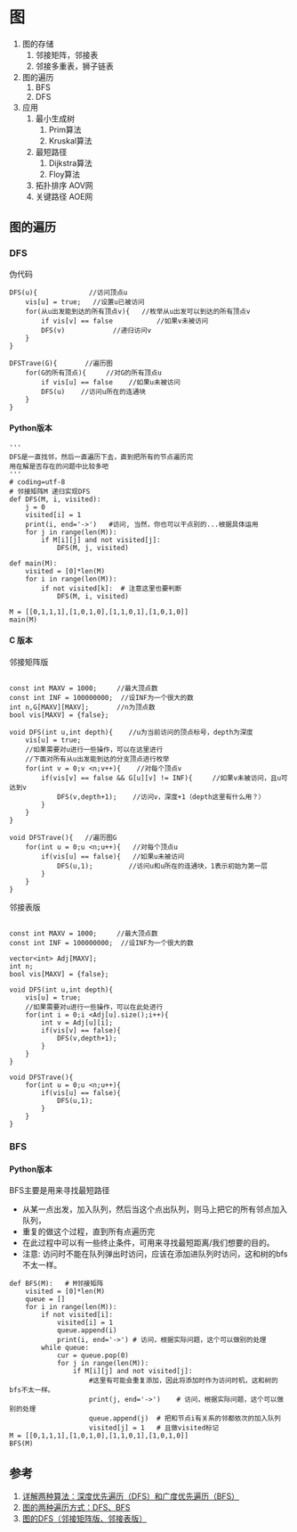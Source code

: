 # 图

1. 图的存储
    1. 邻接矩阵，邻接表
    2. 邻接多重表，狮子链表
2. 图的遍历
    1. BFS
    2. DFS
3. 应用
    1. 最小生成树
        1. Prim算法
        2. Kruskal算法
    2. 最短路径
        1. Dijkstra算法
        2. Floy算法
    3. 拓扑排序 AOV网
    4. 关键路径 AOE网

## 图的遍历

### DFS

伪代码

```
DFS(u){             //访问顶点u
	vis[u] = true;   //设置u已被访问 
	for(从u出发能到达的所有顶点v){   //枚举从u出发可以到达的所有顶点v 
		if vis[v] == false           //如果v未被访问 
		DFS(v)            //递归访问v 
	}
} 

DFSTrave(G){       //遍历图 
	for(G的所有顶点){     //对G的所有顶点u 
		if vis[u] == false    //如果u未被访问 
		DFS(u)    //访问u所在的连通块 
	}
}
```

#### Python版本

```
'''
DFS是一直找邻，然后一直遍历下去，直到把所有的节点遍历完
用在解是否存在的问题中比较多吧
'''
# coding=utf-8
# 邻接矩阵M 递归实现DFS
def DFS(M, i, visited):
    j = 0
    visited[i] = 1
    print(i, end='->')   #访问, 当然，你也可以干点别的...根据具体运用
    for j in range(len(M)):
        if M[i][j] and not visited[j]:
            DFS(M, j, visited)

def main(M):
    visited = [0]*len(M)
    for i in range(len(M)):
        if not visited[k]:  # 注意这里也要判断
            DFS(M, i, visited)

M = [[0,1,1,1],[1,0,1,0],[1,1,0,1],[1,0,1,0]]
main(M)
```

#### C 版本

邻接矩阵版

```

const int MAXV = 1000;     //最大顶点数 
const int INF = 100000000;  //设INF为一个很大的数 
int n,G[MAXV][MAXV];       //n为顶点数 
bool vis[MAXV] = {false};

void DFS(int u,int depth){    //u为当前访问的顶点标号，depth为深度 
	vis[u] = true;
	//如果需要对u进行一些操作，可以在这里进行 
	//下面对所有从u出发能到达的分支顶点进行枚举 
	for(int v = 0;v <n;v++){    //对每个顶点v 
		if(vis[v] == false && G[u][v] != INF){     //如果v未被访问，且u可达到v 
			DFS(v,depth+1);    //访问v，深度+1（depth这里有什么用？） 
		}
	}
}

void DFSTrave(){   //遍历图G 
	for(int u = 0;u <n;u++){   //对每个顶点u 
		if(vis[u] == false){   //如果u未被访问 
			DFS(u,1);         //访问u和u所在的连通块，1表示初始为第一层 
		}
	}
}
```

邻接表版

```

const int MAXV = 1000;     //最大顶点数 
const int INF = 100000000;  //设INF为一个很大的数 

vector<int> Adj[MAXV];
int n;
bool vis[MAXV] = {false};

void DFS(int u,int depth){
	vis[u] = true;
	//如果需要对u进行一些操作，可以在此处进行
	for(int i = 0;i <Adj[u].size();i++){
		int v = Adj[u][i];
		if(vis[v] == false){
			DFS(v,depth+1);
		}
	} 
}

void DFSTrave(){
	for(int u = 0;u <n;u++){
		if(vis[u] == false){
			DFS(u,1);
		}
	}
}
```

### BFS

#### Python版本

BFS主要是用来寻找最短路径
- 从某一点出发，加入队列，然后当这个点出队列，则马上把它的所有邻点加入队列，
- 重复的做这个过程，直到所有点遍历完
- 在此过程中可以有一些终止条件，可用来寻找最短距离/我们想要的目的。
- 注意: 访问时不能在队列弹出时访问，应该在添加进队列时访问，这和树的bfs不太一样。

```
def BFS(M):   # M邻接矩阵
    visited = [0]*len(M)
    queue = []
    for i in range(len(M)):
        if not visited[i]:
            visited[i] = 1
            queue.append(i)
            print(i, end='->') # 访问，根据实际问题，这个可以做别的处理
        while queue:
            cur = queue.pop(0)
            for j in range(len(M)):
                if M[i][j] and not visited[j]:
                    #这里有可能会重复添加，因此将添加时作为访问时机，这和树的bfs不太一样。
                    print(j, end='->')    # 访问，根据实际问题，这个可以做别的处理
                    queue.append(j)  # 把和节点i有关系的邻都依次的加入队列
                    visited[j] = 1   # 且做visited标记
M = [[0,1,1,1],[1,0,1,0],[1,1,0,1],[1,0,1,0]] 
BFS(M)
```

## 参考

1. [详解两种算法：深度优先遍历（DFS）和广度优先遍历（BFS）](https://developer.51cto.com/art/202004/614590.htm)
2. [图的两种遍历方式：DFS、BFS](https://zhuanlan.zhihu.com/p/76596674)
3. [图的DFS（邻接矩阵版、邻接表版）](https://blog.csdn.net/weixin_42377217/article/details/104182467)